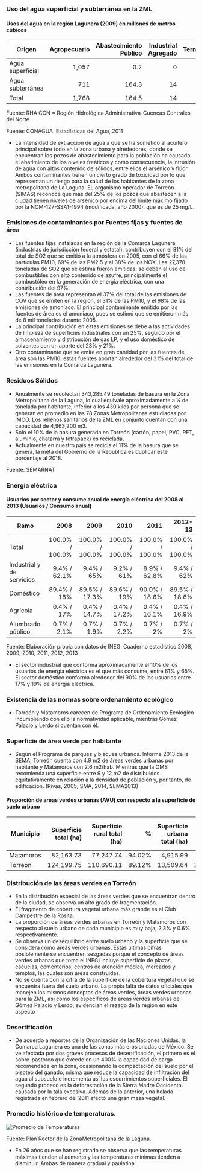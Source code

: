 
### Uso del agua superficial y subterránea en la ZML

#### Usos del agua en la región Lagunera (2009) en millones de metros cúbicos

Origen           | Agropecuario | Abastecimiento Público | Industrial Agregado | Termoeléctricas |   Total
-----------------|-------------:|-----------------------:|--------------------:|----------------:|--------:
Agua superficial |        1,057 |                    0.2 |                   0 |               0 | 1,057.2
Agua subterránea |          711 |                  164.3 |                  14 |            11.5 |   900.8
Total            |        1,768 |                  164.5 |                  14 |            11.5 | 1,958.0

Fuente: RHA CCN = Región Hidrológica Administrativa-Cuencas Centrales del Norte

Fuente: CONAGUA. Estadísticas del Agua, 2011

* La intensidad de extracción de agua a que se ha sometido al acuífero principal sobre todo en la zona urbana y alrededores, donde se encuentran los pozos de abastecimiento para la población ha causado el abatimiento de los niveles freáticos y como consecuencia, la intrusión de agua con altos contenido de sólidos, entre ellos el arsénico y flúor. Ambos contaminantes tienen un cierto grado de toxicidad por lo que representan un riesgo para la salud de los habitantes de la zona metropolitana de La Laguna. EL organismo operador de Torreón (SIMAS) reconoce que más del 25% de los pozos que abastecen a la ciudad tienen niveles de arsénico por encima del límite máximo fijado por la NOM-127-SSA1-1994 (modificada, año 2000), que es de 25 mg/L.

### Emisiones  de contaminantes por Fuentes fijas y fuentes de área

* Las fuentes fijas instaladas en la región de la Comarca Lagunera (industrias de jurisdicción federal y estatal), contribuyen con el 81% del total de SO2 que se emitió a la atmósfera en 2005, con el 66% de las partículas PM10, 69% de las PM2.5 y el 38% de los NOX.  Las 27,378 toneladas de SO2 que se estima fueron emitidas, se deben al uso de combustibles con alto contenido de azufre, principalmente el combustóleo en la generación de energía eléctrica, con una contribución del 97%.
* Las fuentes de área representan el 37% del total de las emisiones de COV que se emiten en la región, el 31% de las PM10, y el 98% de las emisiones de amoniaco. El principal contaminante emitido por las fuentes de área es el amoniaco, pues se estimó que se emitieron más de 8 mil toneladas durante 2005.
* La principal contribución en estas emisiones se debe a las actividades de limpieza de superficies industriales con un 25%, seguido por el almacenamiento y distribución de gas LP, y el uso doméstico de solventes con un aporte del 23% y 21%.
* Otro contaminante que se emite en gran cantidad por las fuentes de área son las PM10; estas fuentes aportan alrededor del 31% del total de las emisiones en la Comarca Lagunera.

### Residuos Sólidos

* Anualmente se recolectan 343,285.49 toneladas de basura en la Zona Metropolitana de la Laguna, lo cual equivale aproximadamente a ¼ de tonelada por habitante, inferior a los 430 kilos por persona que se generan en promedio en las 78 Zonas Metropolitanas estudiadas por IMCO. Los rellenos sanitarios de la ZML en conjunto cuentan con una capacidad de 4,963,200 m3.
* Solo el 10% de la basura generada en Torreón (cartón, papel, PVC, PET, aluminio, chatarra y tetrapack) es reciclada.
* Actualmente en nuestro país se recicla el 11% de la basura que se genera, la meta del Gobierno de la República es duplicar este porcentaje al 2018.

Fuente: SEMARNAT

### Energía eléctrica

#### Usuarios por sector y consume anual de energía eléctrica del 2008 al 2013 (Usuarios / Consumo anual)

Ramo                      | 2008            | 2009            | 2010            | 2011            | 2012-13
--------------------------|----------------:|----------------:|----------------:|----------------:|----------------:
Total                     | 100.0% / 100.0% | 100.0% / 100.0% | 100.0% / 100.0% | 100.0% / 100.0% | 100.0% / 100.0%
Industrial y de servicios |   9.4% / 62.1%  |   9.4% / 65%    |   9.2% / 61%    |   8.9% / 62.8%  |   9.4% / 62%
Doméstico                 |  89.4% / 18%    |  89.5% / 17.3%  |  89.6% / 19%    |  90.0% / 18.6%  |  89.5% / 18.6%
Agrícola                  |   0.4% / 17%    |   0.4% / 14.7%  |   0.4% / 17.2%  |   0.4% / 16.1%  |   0.4% / 16.9%
Alumbrado público         |   0.7% / 2.1%   |   0.7% / 1.9%   |   0.7% / 2.2%   |   0.7% / 2%     |   0.7% / 2%

Fuente: Elaboración propia con datos de INEGI Cuaderno estadístico 2008, 2009, 2010, 2011, 2012, 2013

* El sector industrial que conforma aproximadamente el 10% de los usuarios de energía eléctrica es el que más consume, entre 61% y 65%. El sector doméstico conforma alrededor del 90% de los usuarios   entre 17% y 19% de energía eléctrica.

### Existencia de las normas sobre ordenamiento ecológico

* Torreón y Matamoros carecen de Programa de Ordenamiento Ecológico incumpliendo con ello la normatividad aplicable, mientras Gómez Palacio y Lerdo si cuentan con él.

### Superficie de área verde por habitante

* Según el Programa de parques y bisques urbanos. Informe 2013 de la SEMA, Torreón cuenta con 4.9 m2 de áreas verdes urbanas por habitante y Matamoros con 2.6 m2/hab. Mientras que la OMS recomienda una superficie entre 9 y 12 m2 de distribuidos equitativamente en relación a la densidad de población y, por tanto, de edificación. (Rivas, 2005; SMA, 2014, SEMA2013)

#### Proporción de areas verdes urbanas (AVU) con respecto a la superficie de suelo urbano

Municipio | Superficie total (ha) | Superficie rural total (ha) |      % | Superficie urbana total (ha) |             m2 |      % | Superficie de AVU totales (SEMA) m2 | AVU respecto al suelo urbano
----------|----------------------:|----------------------------:|-------:|-----------------------------:|---------------:|-------:|------------------------------------:|-----------------------------:
Matamoros |             82,163.73 |                   77,247.74 | 94.02% |                     4,915.99 |   9,159,900.00 |  5.98% |                          282,579.64 |                     **0.6%**
Torreón   |            124,199.75 |                  110,690.11 | 89.12% |                    13,509.64 | 135,096,400.00 | 10.88% |                        3,138,863.31 |                     **2.3%**

### Distribución de las áreas verdes en Torreón

* En la distribución especial de las áreas verdes que se encuentran dentro de la ciudad, se observa un alto grado de fragmentación.
* El fragmento de cobertura vegetal urbana más grande es el Club Campestre de la Rosita.
* La proporción de áreas verdes urbanas en Torreón y Matamoros con respecto al suelo urbano de cada municipio es muy baja, 2.3% y 0.6% respectivamente.
* Se observa un desequilibrio entre suelo urbano y la superficie que se considera como áreas verdes urbanas. Éstas últimas cifras posiblemente se encuentren sesgadas porque el concepto de áreas verdes urbanas que toma el INEGI incluye superficie de plazas, escuelas, cementerios, centros de atención médica, mercados y templos, las cuales son áreas construidas.
* No se cuenta con la cifra de la superficie de la cobertura vegetal que se encuentra fuera del suelo urbano. La propia falta de datos oficiales que manejen los mismos conceptos de áreas verdes, áreas verdes urbanas para la ZML, así como los específicos de áreas verdes urbanas de Gómez Palacio y Lerdo, evidencian el rezago de la región en este aspecto

### Desertificación

* De acuerdo a reportes de la Organización de las Naciones Unidas, la Comarca Lagunera es una de las zonas más erosionadas de México. Se ve afectada por dos graves procesos de desertificación, el primero es el sobre-pastoreo que excede en un 400% la capacidad de carga recomendada en la zona, ocasionando la compactación del suelo por el pisoteo del ganado, misma que reduce la capacidad de infiltración del agua al subsuelo e incrementa así los escurrimientos superficiales. El segundo proceso es la deforestación de la Sierra Madre Occidental causada por la tala excesiva. Además de lo anterior, una helada registrada en febrero del 2011 afectó una gran masa vegetal.

### Promedio histórico de temperaturas.

<img class="img-responsive" src="ct-sustentabilidad-medio-ambiente/promedio-temperaturas.png" alt="Promedio de Temperaturas">

Fuente: Plan Rector de la ZonaMetropolitana de la Laguna.

* En 26 años que se han registrado se observa que las temperaturas máximas tienden al aumento y las temperaturas mínimas tienden a disminuir. Ambas de manera gradual y paulatina.
